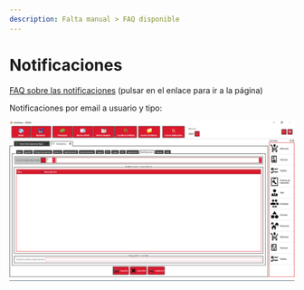 ```yaml
---
description: Falta manual > FAQ disponible
---
```


# Notificaciones

[FAQ sobre las notificaciones](../../../faq/notificaciones-emergentes.md) (pulsar en el enlace para ir a la página)

Notificaciones por email a usuario y tipo:

![](<../../../.gitbook/assets/image (437).png>)
